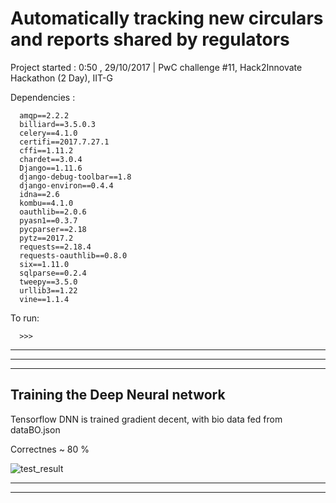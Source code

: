 # Automatically tracking new circulars and reports shared by regulators

Project started : 0:50 , 29/10/2017 | PwC challenge #11, Hack2Innovate Hackathon (2 Day), IIT-G


Dependencies :
          
      amqp==2.2.2
      billiard==3.5.0.3
      celery==4.1.0
      certifi==2017.7.27.1
      cffi==1.11.2
      chardet==3.0.4
      Django==1.11.6
      django-debug-toolbar==1.8
      django-environ==0.4.4
      idna==2.6
      kombu==4.1.0
      oauthlib==2.0.6
      pyasn1==0.3.7
      pycparser==2.18
      pytz==2017.2
      requests==2.18.4
      requests-oauthlib==0.8.0
      six==1.11.0
      sqlparse==0.2.4
      tweepy==3.5.0
      urllib3==1.22
      vine==1.1.4
      
 To run:
 
      >>>


------------------------------------------------------------------------------------------------



------------------------------------------------------------------------------------------------



------------------------------------------------------------------------------------------------
Training the Deep Neural network 
--------------------------------
Tensorflow DNN is trained gradient decent, with bio data fed from dataBO.json 

Correctnes ~ 80 %

![test_result](https://github.com/geekodour/p4pwc/blob/master/test_res.PNG)

------------------------------------------------------------------------------------------------



------------------------------------------------------------------------------------------------




